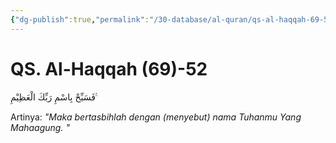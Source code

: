 ```yaml
---
{"dg-publish":true,"permalink":"/30-database/al-quran/qs-al-haqqah-69-52/"}
---
```



# QS. Al-Haqqah (69)-52
فَسَبِّحْ بِاسْمِ رَبِّكَ الْعَظِيْمِ ࣖ

Artinya: *"Maka bertasbihlah dengan (menyebut) nama Tuhanmu Yang Mahaagung. "*
